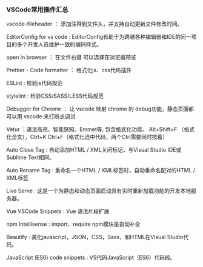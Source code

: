 

### VSCode常用插件汇总

vscode-fileheader ： 添加注释到文件头，并支持自动更新文件修改时间。

EditorConfig for vs code : EditorConfig有助于为跨越各种编辑器和IDE的同一项目的多个开发人员维护一致的编码样式。

open in browser ： 在文件右键 可以选择在浏览器预览

Prettier - Code formatter ： 格式化js、css代码插件

ESLint : 校验js代码规范

stylelint : 检验CSS/SASS/LESS代码规范

Debugger for Chrome ： 让 vscode 映射 chrome 的 debug功能，静态页面都可以用 vscode 来打断点调试

Vetur ：语法高亮、智能感知、Emmet等, 包含格式化功能， Alt+Shift+F （格式化全文），Ctrl+K Ctrl+F（格式化选中代码，两个Ctrl需要同时按着）

Auto Close Tag : 自动添加HTML / XML关闭标记，与Visual Studio IDE或Sublime Text相同。

Auto Rename Tag : 重命名一个HTML / XML标签时，自动重命名配对的HTML / XML标签

Live Serve : 这是一个为静态和动态页面启动具有实时重新加载功能的开发本地服务器。

Vue VSCode Snippets : Vue 语法片段扩展

npm Intellisense : import、require npm模块是自动补全

Beautify : 美化javascript，JSON，CSS，Sass，和HTML在Visual Studio代码。

JavaScript (ES6) code snippets : VS代码JavaScript（ES6）代码段。
